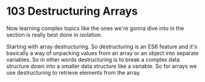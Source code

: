 # 103 Destructuring Arrays

Now learning complex topics like the ones we're gonna dive into in the section is really best done in isolation. 

Starting with array destructuring. So destructuring is an ES6 feature and it's basically a way of unpacking values from an array or an object into separate variables. So in other words destructuring is to break a complex data structure down into a smaller data structure like a variable. So for arrays we use destructuring to retrieve elements from the array 